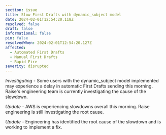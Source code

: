 ```yaml
---
section: issue
title: Slow First Drafts with dynamic_subject model
date: 2024-02-01T12:54:20.118Z
resolved: false
draft: false
informational: false
pin: false
resolvedWhen: 2024-02-01T12:54:20.127Z
affected:
  - Automated First Drafts
  - Manual First Drafts
  - Rapid Fire
severity: disrupted
---
```

*Investigating* - Some users with the dynamic_subject model implemented may experience a delay in automatic First Drafts sending this morning. Raise's engineering team is currently investigating the cause of the slowdown.

*Update* - AWS is experiencing slowdowns overall this morning. Raise engineering is still investigating the root cause.

*Update* - Engineering has identified the root cause of the slowdown and is working to implement a fix.